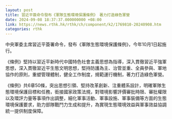 ```yaml
---
layout: post
title: 習近平簽命令發布《軍隊生態環境保護條例》　著力打造綠色軍營
date: 2024-09-08 18:37:37.000000000 +08:00
link: https://news.rthk.hk/rthk/ch/component/k2/1769810-20240908.htm
categories: rthk
---
```


中央軍委主席習近平簽署命令，發布《軍隊生態環境保護條例》，今年10月1日起施行。

《條例》堅持以習近平新時代中國特色社會主義思想為指導，深入貫徹習近平強軍思想，深入貫徹習近平生態文明思想，堅持防護為主、治管並重、全員參與、軍地協作的原則，重塑管理體制，健全工作制度，規範運行機制，著力打造綠色軍營。

《條例》共6章50條，突出思想引領、堅持改革創新、注重體系設計，明確軍隊生態環境保護目標和任務，銜接國家政策法規，對環境影響評價審批時限、審批權限以及環評力量等事項作出調整，細化軍事活動、軍事設施、軍事裝備等方面的生態環境保護要求，助力部隊戰鬥力生成和提升，為實現生態環境效益與軍事效益協調統一提供制度保障。
